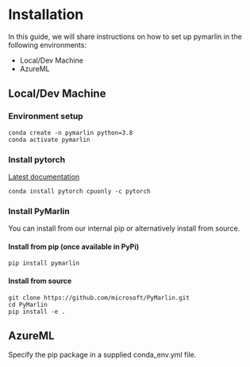 # Installation
In this guide, we will share instructions on how to set up pymarlin in the following environments:
* Local/Dev Machine
* AzureML

## Local/Dev Machine
### Environment setup
    conda create -n pymarlin python=3.8
    conda activate pymarlin

### Install pytorch
[Latest documentation](https://pytorch.org/get-started/locally/)

    conda install pytorch cpuonly -c pytorch

### Install PyMarlin
You can install from our internal pip or alternatively install from source.

#### Install from pip (once available in PyPi)

    pip install pymarlin

#### Install from source

    git clone https://github.com/microsoft/PyMarlin.git
    cd PyMarlin
    pip install -e .

## AzureML
Specify the pip package in a supplied conda_env.yml file.